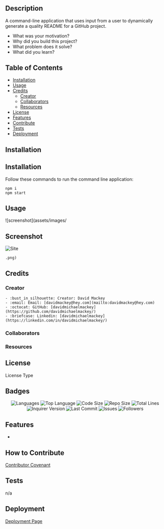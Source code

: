 # <Professional README Generator>

  ## Description

  A command-line application that uses input from a user to dynamically generate a quality README for a GitHub project.

  - What was your motivation?
  - Why did you build this project?
  - What problem does it solve?
  - What did you learn?

  ## Table of Contents

  - [Installation](#installation)
  - [Usage](#usage)
  - [Credits](#credits)
    - [Creator](#creator)
    - [Collaborators](#collaborators)
    - [Resources](#resources)
  - [License](#license)
  - [Features](#features)
  - [Contribute](#contribute)
  - [Tests](#tests)
  - [Deployment](#deployment)

  ## Installation

  
  ## Installation
  Follow these commands to run the command line application:  
      
    npm i
    npm start

  ## Usage

  ![screenshot](assets/images/

  ## Screenshot

  ![Site](assets/images/screenshot.gif)

    .png)

  ## Credits

  ### Creator

    - :bust_in_silhouette: Creator: David Mackey
    - :email: Email: [davidmackey@hey.com](mailto:davidmackey@hey.com)
    - :octocat: GitHub: [davidmichaelmackey](https://github.com/davidmichaelmackey/)
    - :briefcase: Linkedin: [davidmichaelmackey](https://linkedin.com/in/davidmichaelmackey/)

  ### Collaborators

  ### Resources

  ## License

  License Type

  ## Badges

  <p align="center">
    <img src="https://img.shields.io/github/languages/count/davidmichaelmackey/professional-readme-generator?style=for-the-badge" alt="Languages" />
    <img src="https://img.shields.io/github/languages/top/davidmichaelmackey/professional-readme-generator?style=for-the-badge" alt="Top Language" />
    <img src="https://img.shields.io/github/languages/code-size/davidmichaelmackey/professional-readme-generator?style=for-the-badge" alt="Code Size" />
    <img src="https://img.shields.io/github/repo-size/davidmichaelmackey/professional-readme-generator?style=for-the-badge" alt="Repo Size" />   
    <img src="https://img.shields.io/tokei/lines/github/davidmichaelmackey/professional-readme-generator?style=for-the-badge" alt="Total Lines" />
    <img src="https://img.shields.io/github/package-json/dependency-version/davidmichaelmackey/professional-readme-generator/inquirer?style=for-the-badge" alt="Inquirer Version" />
    <img src="https://img.shields.io/github/last-commit/davidmichaelmackey/professional-readme-generator?style=for-the-badge" alt="Last Commit" />  
    <img src="https://img.shields.io/github/issues/davidmichaelmackey/professional-readme-generator?style=for-the-badge" alt="Issues" />  
    <img src="https://img.shields.io/github/followers/davidmichaelmackey?style=social" alt="Followers" />
  </p>

  ## Features

  - 

  ## How to Contribute

  [Contributor Covenant](https://www.contributor-covenant.org/)

  ## Tests

  n/a

  ## Deployment

  [Deployment Page](https://davidmichaelmackey.github.io/professional-readme-generator)

  